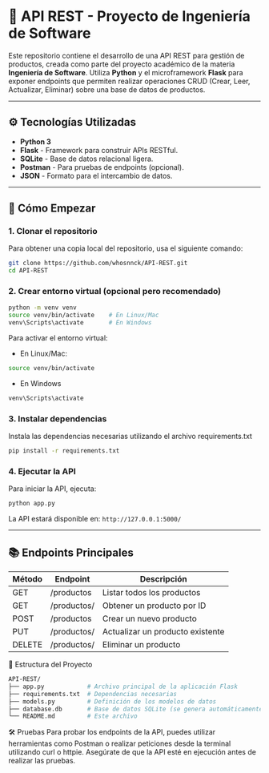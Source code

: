 # 📡 API REST - Proyecto de Ingeniería de Software

Este repositorio contiene el desarrollo de una API REST para gestión de productos, creada como parte del proyecto académico de la materia **Ingeniería de Software**. Utiliza **Python** y el microframework **Flask** para exponer endpoints que permiten realizar operaciones CRUD (Crear, Leer, Actualizar, Eliminar) sobre una base de datos de productos.

---

## ⚙️ Tecnologías Utilizadas

- **Python 3**
- **Flask** - Framework para construir APIs RESTful.
- **SQLite** - Base de datos relacional ligera.
- **Postman** - Para pruebas de endpoints (opcional).
- **JSON** - Formato para el intercambio de datos.

---

## 🚀 Cómo Empezar

### 1. Clonar el repositorio

Para obtener una copia local del repositorio, usa el siguiente comando:

```bash
git clone https://github.com/whosnnck/API-REST.git
cd API-REST
```
### 2. Crear entorno virtual (opcional pero recomendado)
```bash
python -m venv venv
source venv/bin/activate    # En Linux/Mac
venv\Scripts\activate       # En Windows
```
Para activar el entorno virtual:

- En Linux/Mac:
```bash
source venv/bin/activate
```
- En Windows
```bash
venv\Scripts\activate
```
### 3. Instalar dependencias
Instala las dependencias necesarias utilizando el archivo requirements.txt
```bash
pip install -r requirements.txt
```
### 4. Ejecutar la API
Para iniciar la API, ejecuta:
```bash
python app.py
```

La API estará disponible en: `http://127.0.0.1:5000/`

---

## 📚 Endpoints Principales

| Método | Endpoint           | Descripción                       |
|--------|--------------------|-----------------------------------|
| GET    | /productos         | Listar todos los productos        |
| GET    | /productos/<id>    | Obtener un producto por ID        |
| POST   | /productos         | Crear un nuevo producto           |
| PUT    | /productos/<id>    | Actualizar un producto existente  |
| DELETE | /productos/<id>    | Eliminar un producto             

📂 Estructura del Proyecto
```bash
API-REST/
├── app.py            # Archivo principal de la aplicación Flask
├── requirements.txt  # Dependencias necesarias
├── models.py         # Definición de los modelos de datos
├── database.db       # Base de datos SQLite (se genera automáticamente)
└── README.md         # Este archivo
```
🛠️ Pruebas
Para probar los endpoints de la API, puedes utilizar herramientas como Postman o realizar peticiones desde la terminal utilizando curl o httpie. Asegúrate de que la API esté en ejecución antes de realizar las pruebas.


